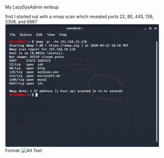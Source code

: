 My LazySysAdmin writeup

first I started out with a nmap scan which revealed ports 22, 80, 445, 139, 3306, and 6667
![nmap](nmap.PNG)
Format: ![Alt Text](url)

